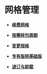 # 网格管理<a name="asm_01_0023"></a>

-   **[续费网格](续费网格.md)**  

-   **[按需转包周期](按需转包周期.md)**  

-   **[变更规格](变更规格.md)**  

-   **[专有版转基础版](专有版转基础版.md)**  

-   **[退订与卸载](退订与卸载.md)**  



